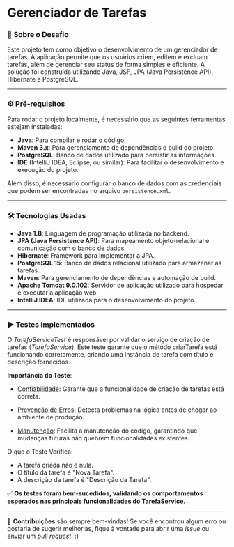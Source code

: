# Gerenciador de Tarefas

### 📜 **Sobre o Desafio**

Este projeto tem como objetivo o desenvolvimento de um gerenciador de tarefas. A aplicação permite que os usuários criem, editem e excluam tarefas, além de gerenciar seu status de forma simples e eficiente. A solução foi construída utilizando Java, JSF, JPA (Java Persistence API), Hibernate e PostgreSQL.

-------------------------------------
### ⚙️ **Pré-requisitos**  
Para rodar o projeto localmente, é necessário que as seguintes ferramentas estejam instaladas:

- **Java**: Para compilar e rodar o código.
- **Maven 3.x**: Para gerenciamento de dependências e build do projeto.
- **PostgreSQL**: Banco de dados utilizado para persistir as informações.
- **IDE** (IntelliJ IDEA, Eclipse, ou similar): Para facilitar o desenvolvimento e execução do projeto.

Além disso, é necessário configurar o banco de dados com as credenciais que podem ser encontradas no arquivo `persistence.xml`.

-------------------------------------
### 🛠️ **Tecnologias Usadas**
- **Java 1.8**: Linguagem de programação utilizada no backend.
- **JPA (Java Persistence API)**: Para mapeamento objeto-relacional e comunicação com o banco de dados.
- **Hibernate**: Framework para implementar a JPA.
- **PostgreSQL 15**: Banco de dados relacional utilizado para armazenar as tarefas.
- **Maven**: Para gerenciamento de dependências e automação de build.
- **Apache Tomcat 9.0.102**: Servidor de aplicação utilizado para hospedar e executar a aplicação web.
- **IntelliJ IDEA**: IDE utilizada para o desenvolvimento do projeto.

---------------------------------
### ▶️ **Testes Implementados**

O _TarefaServiceTest_ é responsável por validar o serviço de criação de tarefas (_TarefaService_). Este teste garante que o método criarTarefa está funcionando corretamente, criando uma instância de tarefa com título e descrição fornecidos.

**Importância do Teste**:

- <ins>Confiabilidade</ins>: Garante que a funcionalidade de criação de tarefas está correta.

- <ins>Prevenção de Erros</ins>: Detecta problemas na lógica antes de chegar ao ambiente de produção.

- <ins>Manutenção</ins>: Facilita a manutenção do código, garantindo que mudanças futuras não quebrem funcionalidades existentes.

O que o Teste Verifica:
- A tarefa criada não é nula.
- O título da tarefa é "Nova Tarefa".
- A descrição da tarefa é "Descrição da Tarefa".

✅ **Os testes foram bem-sucedidos, validando os comportamentos esperados nas principais funcionalidades do TarefaService.**

--------------------------------------

🚀 **Contribuições** são sempre bem-vindas! Se você encontrou algum erro ou gostaria de sugerir melhorias, fique à vontade para abrir uma *issue* ou enviar um *pull request*. :)
